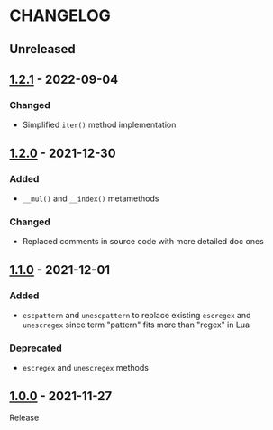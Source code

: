 # CHANGELOG
## Unreleased

## [1.2.1](../../compare/1.2.0..1.2.1) - 2022-09-04
### Changed
- Simplified `iter()` method implementation

## [1.2.0](../../compare/1.1.0..1.2.0) - 2021-12-30
### Added
- `__mul()` and `__index()` metamethods
### Changed
- Replaced comments in source code with more detailed doc ones

## [1.1.0](../../compare/1.0.0..1.1.0) - 2021-12-01
### Added
- `escpattern` and `unescpattern` to replace existing `escregex` and `unescregex` since term "pattern" fits more than "regex" in Lua

### Deprecated
- `escregex` and `unescregex` methods

## [1.0.0](../../tree/1.0.0) - 2021-11-27
Release
